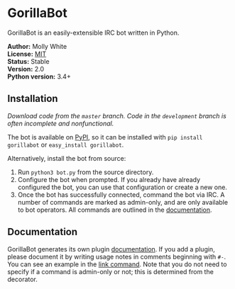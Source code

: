 # GorillaBot
GorillaBot is an easily-extensible IRC bot written in Python.

__Author:__ Molly White<br />
__License:__ [MIT](http://opensource.org/licenses/MIT)<br/>
__Status:__ Stable<br />
__Version:__ 2.0<br />
__Python version:__ 3.4+

## Installation
_Download code from the `master` branch. Code in the `development` branch is often incomplete and
nonfunctional._

The bot is available on [PyPI](https://pypi.python.org/pypi/gorillabot), so it can be installed 
with `pip install gorillabot` or `easy_install gorillabot`.

Alternatively, install the bot from source:

1. Run `python3 bot.py` from the source directory.
2. Configure the bot when prompted. If you already have already configured the bot, you can use
that configuration or create a new one.
3. Once the bot has successfully connected, command the bot via IRC. A number of commands are
marked as admin-only, and are only available to bot operators. All commands are outlined in the 
[documentation](http://molly.github.io/GorillaBot/).

## Documentation
GorillaBot generates its own plugin [documentation](http://molly.github.io/GorillaBot/). If you
add a plugin, please document it by writing usage notes in comments beginning with `#-`. You can
see an example in the
[link command](https://github.com/molly/GorillaBot/blob/master/plugins/link.py#L27). Note that
you do not need to specify if a command is admin-only or not; this is determined from the decorator.
